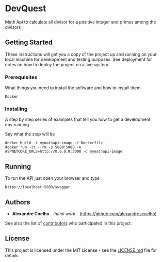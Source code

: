 # DevQuest

Math Api to calculate all divisor for a positive integer and primes among the divisors

## Getting Started

These instructions will get you a copy of the project up and running on your local machine for development and testing purposes. See deployment for notes on how to deploy the project on a live system.

### Prerequisites

What things you need to install the software and how to install them

```
Docker
```

### Installing

A step by step series of examples that tell you how to get a development env running

Say what the step will be

```
docker build -t mymathapi-image -f Dockerfile . 
docker run -it --rm -p 5000:5000 -e ASPNETCORE_URLS=http://0.0.0.0:5000 -d mymathapi-image
```
## Running

To run the API just open your browser and type  

```
https://localhost:5000/swagger
```

## Authors

* **Alexandre Coelho** - *Initial work* - (https://github.com/alexandrescoelho)

See also the list of [contributors](https://github.com/your/project/contributors) who participated in this project.

## License

This project is licensed under the MIT License - see the [LICENSE.md](LICENSE.md) file for details